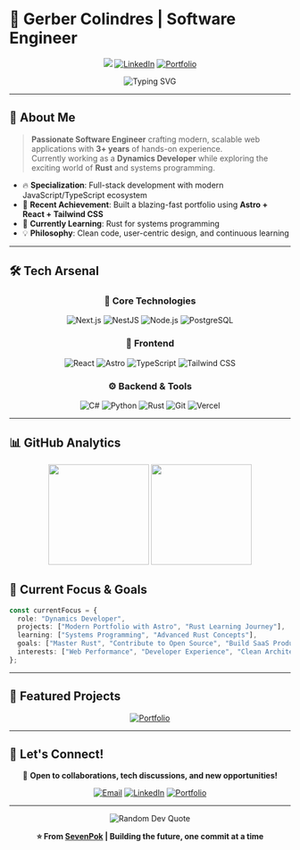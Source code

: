 # 🚀 Gerber Colindres | Software Engineer

<div align="center">
  
![](https://komarev.com/ghpvc/?username=SevenPok&color=0891b2&style=for-the-badge)
[![LinkedIn](https://img.shields.io/badge/LinkedIn-0077B5?style=for-the-badge&logo=linkedin&logoColor=white)](https://linkedin.com/in/gerber-colindres)
[![Portfolio](https://img.shields.io/badge/Portfolio-FF5722?style=for-the-badge&logo=todoist&logoColor=white)](https://portfolio-nine-rust-62.vercel.app/)

</div>

<div align="center">
  <img src="https://readme-typing-svg.herokuapp.com?font=Fira+Code&size=22&duration=3000&pause=1000&color=0891B2&center=true&vCenter=true&width=440&lines=Full+Stack+Software+Engineer;3%2B+Years+of+Experience;Next.js+%7C+NestJS+%7C+PostgreSQL;Building+Scalable+Web+Apps" alt="Typing SVG" />
</div>

---

## 🎯 About Me

> **Passionate Software Engineer** crafting modern, scalable web applications with **3+ years** of hands-on experience.  
> Currently working as a **Dynamics Developer** while exploring the exciting world of **Rust** and systems programming.

- 🔥 **Specialization**: Full-stack development with modern JavaScript/TypeScript ecosystem
- 🎨 **Recent Achievement**: Built a blazing-fast portfolio using **Astro + React + Tailwind CSS**
- 🦀 **Currently Learning**: Rust for systems programming
- 💡 **Philosophy**: Clean code, user-centric design, and continuous learning

---

## 🛠️ Tech Arsenal

<div align="center">

### 🌟 Core Technologies
![Next.js](https://img.shields.io/badge/Next.js-000000?style=for-the-badge&logo=nextdotjs&logoColor=white)
![NestJS](https://img.shields.io/badge/NestJS-E0234E?style=for-the-badge&logo=nestjs&logoColor=white)
![Node.js](https://img.shields.io/badge/Node.js-339933?style=for-the-badge&logo=nodedotjs&logoColor=white)
![PostgreSQL](https://img.shields.io/badge/PostgreSQL-336791?style=for-the-badge&logo=postgresql&logoColor=white)

### 🎨 Frontend
![React](https://img.shields.io/badge/React-61DAFB?style=for-the-badge&logo=react&logoColor=black)
![Astro](https://img.shields.io/badge/Astro-FF5D01?style=for-the-badge&logo=astro&logoColor=white)
![TypeScript](https://img.shields.io/badge/TypeScript-3178C6?style=for-the-badge&logo=typescript&logoColor=white)
![Tailwind CSS](https://img.shields.io/badge/Tailwind_CSS-06B6D4?style=for-the-badge&logo=tailwindcss&logoColor=white)

### ⚙️ Backend & Tools
![C#](https://img.shields.io/badge/C%23-239120?style=for-the-badge&logo=csharp&logoColor=white)
![Python](https://img.shields.io/badge/Python-3776AB?style=for-the-badge&logo=python&logoColor=white)
![Rust](https://img.shields.io/badge/Rust-000000?style=for-the-badge&logo=rust&logoColor=white)
![Git](https://img.shields.io/badge/Git-F05032?style=for-the-badge&logo=git&logoColor=white)
![Vercel](https://img.shields.io/badge/Vercel-000000?style=for-the-badge&logo=vercel&logoColor=white)

</div>

---

## 📊 GitHub Analytics

<div align="center">
  <img height="180em" src="https://github-readme-stats.vercel.app/api?username=SevenPok&show_icons=true&theme=tokyonight&include_all_commits=true&count_private=true&hide_border=true"/>
  <img height="180em" src="https://github-readme-stats.vercel.app/api/top-langs/?username=SevenPok&layout=compact&theme=tokyonight&hide_border=true&langs_count=8"/>
</div>

## 🎯 Current Focus & Goals

```typescript
const currentFocus = {
  role: "Dynamics Developer",
  projects: ["Modern Portfolio with Astro", "Rust Learning Journey"],
  learning: ["Systems Programming", "Advanced Rust Concepts"],
  goals: ["Master Rust", "Contribute to Open Source", "Build SaaS Products"],
  interests: ["Web Performance", "Developer Experience", "Clean Architecture"]
};
```

---

## 🌟 Featured Projects

<div align="center">

[![Portfolio](https://github-readme-stats.vercel.app/api/pin/?username=SevenPok&repo=portfolio&theme=tokyonight&hide_border=true)](https://portfolio-nine-rust-62.vercel.app/)

</div>

---

## 🤝 Let's Connect!

<div align="center">

💬 **Open to collaborations, tech discussions, and new opportunities!**

[![Email](https://img.shields.io/badge/Email-D14836?style=for-the-badge&logo=gmail&logoColor=white)](mailto:david20924col@gmail.com)
[![LinkedIn](https://img.shields.io/badge/LinkedIn-0077B5?style=for-the-badge&logo=linkedin&logoColor=white)](https://linkedin.com/in/gerber-colindres)
[![Portfolio](https://img.shields.io/badge/Portfolio-FF5722?style=for-the-badge&logo=todoist&logoColor=white)](https://portfolio-nine-rust-62.vercel.app/)

---

<div align="center">
  <img src="https://quotes-github-readme.vercel.app/api?type=horizontal&theme=tokyonight" alt="Random Dev Quote"/>
</div>

**⭐ From [SevenPok](https://github.com/SevenPok) | Building the future, one commit at a time**

</div>